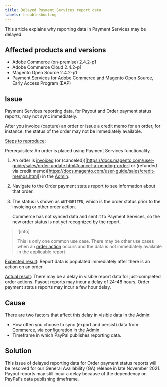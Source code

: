 ```yaml
---
title: Delayed Payment Services report data
labels: troubleshooting
---
```


This article explains why reporting data in Payment Services may be delayed.

## Affected products and versions

* Adobe Commerce (on-premise) 2.4.2-p1
* Adobe Commerce Cloud 2.4.2-p1
* Magento Open Source 2.4.2-p1
* Payment Services for Adobe Commerce and Magento Open Source, Early Access Program (EAP)

## Issue

Payment Services reporting data, for Payout and Order payment status reports, may not sync immediately.

After you invoice (capture) an order or issue a credit memo for an order, for instance, the status of the order may not be immediately available.

<u>Steps to reproduce</u>:

Prerequisites: An order is placed using Payment Services functionality.

1. An order is [invoiced](https://docs.magento.com/user-guide/sales/invoice-create.html) (or (canceled))[https://docs.magento.com/user-guide/sales/order-update.html#cancel-a-pending-order] or (refunded via credit memo)[https://docs.magento.com/user-guide/sales/credit-memos.html]) in the [Admin](https://docs.magento.com/user-guide/stores/admin.html).
1. Navigate to the Order payment status report to see information about that order.
1. The status is shown as `AUTHORIZED`, which is the order status prior to the invoicing or other order action.

    Commerce has not synced data and sent it to Payment Services, so the new order status is not yet recognized by the report.

>![info]
>
>This is only one common use case. There may be other use cases when an [order action](https://docs.magento.com/user-guide/sales/order-actions.html) occurs and the data is not immediately available in the applicable report.

<u>Expected result</u>:
Report data is populated immediately after there is an action on an order.

<u>Actual result</u>:
There may be a delay in visible report data for just-completed order actions. Payout reports may incur a delay of 24-48 hours. Order payment status reports may incur a few hour delay.

## Cause

There are two factors that affect this delay in visible data in the Admin:

* How often you choose to sync (export and persist) data from Commerce, via [configuration in the Admin](https://devdocs-beta.magento.com/payment-services/configure-payments.html).
* Timeframe in which PayPal publishes reporting data.

## Solution

This issue of delayed reporting data for Order payment status reports will be resolved for our General Availability (GA) release in late November 2021. Payout reports may still incur a delay because of the dependency on PayPal's data publishing timeframe.
